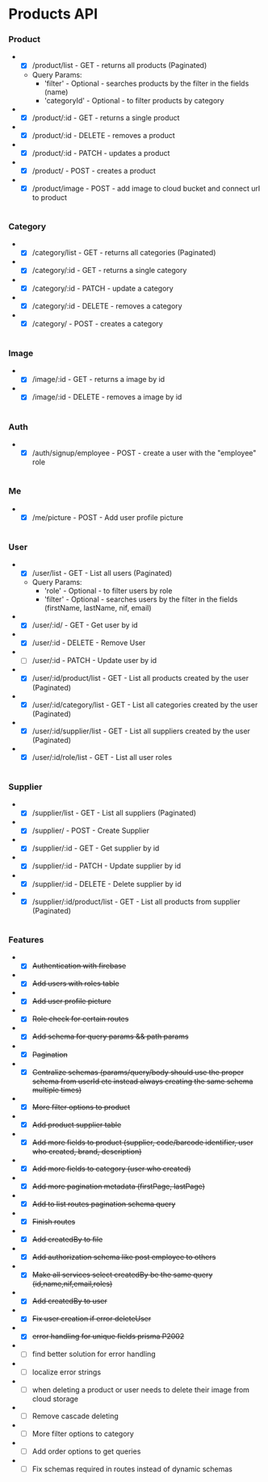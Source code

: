 # Products API

### Product

- - [x] /product/list - GET - returns all products (Paginated)
  - Query Params:
    - 'filter' - Optional - searches products by the filter in the fields (name)
    - 'categoryId' - Optional - to filter products by category
- - [x] /product/:id - GET - returns a single product
- - [x] /product/:id - DELETE - removes a product
- - [x] /product/:id - PATCH - updates a product
- - [x] /product/ - POST - creates a product
- - [x] /product/image - POST - add image to cloud bucket and connect url to product

#

### Category

- - [x] /category/list - GET - returns all categories (Paginated)
- - [x] /category/:id - GET - returns a single category
- - [x] /category/:id - PATCH - update a category
- - [x] /category/:id - DELETE - removes a category
- - [x] /category/ - POST - creates a category

#

### Image

- - [x] /image/:id - GET - returns a image by id
- - [x] /image/:id - DELETE - removes a image by id

#

### Auth

- - [x] /auth/signup/employee - POST - create a user with the "employee" role

#

### Me

- - [x] /me/picture - POST - Add user profile picture

#

### User

- - [x] /user/list - GET - List all users (Paginated)
  - Query Params:
    - 'role' - Optional - to filter users by role
    - 'filter' - Optional - searches users by the filter in the fields (firstName, lastName, nif, email)
- - [x] /user/:id/ - GET - Get user by id
- - [x] /user/:id - DELETE - Remove User
- - [ ] /user/:id - PATCH - Update user by id
- - [x] /user/:id/product/list - GET - List all products created by the user (Paginated)
- - [x] /user/:id/category/list - GET - List all categories created by the user (Paginated)
- - [x] /user/:id/supplier/list - GET - List all suppliers created by the user (Paginated)
- - [x] /user/:id/role/list - GET - List all user roles

#

### Supplier

- - [x] /supplier/list - GET - List all suppliers (Paginated)
- - [x] /supplier/ - POST - Create Supplier
- - [x] /supplier/:id - GET - Get supplier by id
- - [x] /supplier/:id - PATCH - Update supplier by id
- - [x] /supplier/:id - DELETE - Delete supplier by id
- - [x] /supplier/:id/product/list - GET - List all products from supplier (Paginated)

#

### Features

- - [x] <s>Authentication with firebase</s>
- - [x] <s>Add users with roles table</s>
- - [x] <s>Add user profile picture</s>
- - [x] <s>Role check for certain routes</s>
- - [x] <s>Add schema for query params && path params</s>
- - [x] <s>Pagination</s>
- - [x] <s>Centralize schemas (params/query/body should use the proper schema from userId etc instead always creating the same schema multiple times)</s>
- - [x] <s>More filter options to product</s>
- - [x] <s>Add product supplier table</s>
- - [x] <s>Add more fields to product (supplier, code/barcode identifier, user who created, brand, description)</s>
- - [x] <s>Add more fields to category (user who created)</s>
- - [x] <s>Add more pagination metadata (firstPage, lastPage)</s>
- - [x] <s>Add to list routes pagination schema query</s>
- - [x] <s>Finish routes</s>
- - [x] <s>Add createdBy to file</s>
- - [x] <s>Add authorization schema like post employee to others</s>
- - [x] <s>Make all services select createdBy be the same query (id,name,nif,email,roles)</s>
- - [x] <s>Add createdBy to user</s>
- - [x] <s>Fix user creation if error deleteUser</s>
- - [x] <s>error handling for unique fields prisma P2002</s>
- - [ ] find better solution for error handling
- - [ ] localize error strings
- - [ ] when deleting a product or user needs to delete their image from cloud storage
- - [ ] Remove cascade deleting
- - [ ] More filter options to category
- - [ ] Add order options to get queries
- - [ ] Fix schemas required in routes instead of dynamic schemas
